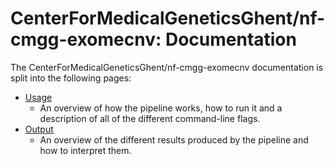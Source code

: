 # CenterForMedicalGeneticsGhent/nf-cmgg-exomecnv: Documentation

The CenterForMedicalGeneticsGhent/nf-cmgg-exomecnv documentation is split into the following pages:

- [Usage](usage.md)
  - An overview of how the pipeline works, how to run it and a description of all of the different command-line flags.
- [Output](output.md)
  - An overview of the different results produced by the pipeline and how to interpret them.
